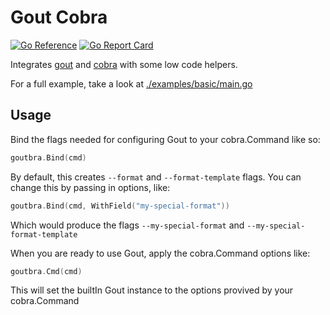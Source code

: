 # Gout Cobra

[![Go Reference](https://pkg.go.dev/badge/github.com/drewstinnett/gout-cobra.svg)](https://pkg.go.dev/github.com/drewstinnett/gout-cobra)
[![Go Report Card](https://goreportcard.com/badge/github.com/drewstinnett/gout-cobra)](https://goreportcard.com/report/github.com/drewstinnett/gout-cobra)

Integrates [gout](https://github.com/drewstinnett/gout) and [cobra](https://github.com/spf13/cobra) with some low code helpers.

For a full example, take a look at [./examples/basic/main.go](./examples/basic/main.go)

## Usage

Bind the flags needed for configuring Gout to your cobra.Command like so:

```go
goutbra.Bind(cmd)
```

By default, this creates `--format` and `--format-template` flags. You can change this by passing in options, like:

```go
goutbra.Bind(cmd, WithField("my-special-format"))
```

Which would produce the flags `--my-special-format` and `--my-special-format-template`

When you are ready to use Gout, apply the cobra.Command options like:

```go
goutbra.Cmd(cmd)
```

This will set the builtIn Gout instance to the options provived by your cobra.Command
